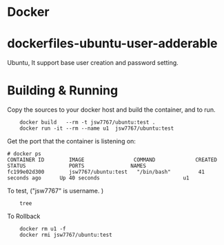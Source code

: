 # Docker

# dockerfiles-ubuntu-user-adderable
Ubuntu, It support base user creation and password setting.

# Building & Running

Copy the sources to your docker host and build the container, and to run.
```
	docker build   --rm -t jsw7767/ubuntu:test .
	docker run -it --rm --name u1  jsw7767/ubuntu:test
```
Get the port that the container is listening on:

```
# docker ps
CONTAINER ID        IMAGE                COMMAND             CREATED             STATUS              PORTS               NAMES
fc199e02d300        jsw7767/ubuntu:test   "/bin/bash"         41 seconds ago      Up 40 seconds                           u1
```

To test, ("jsw7767" is username. )
```
	tree
```
To Rollback
```
    docker rm u1 -f
    docker rmi jsw7767/ubuntu:test
```

